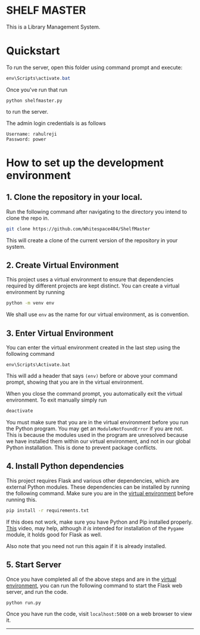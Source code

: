 # SHELF MASTER
This is a Library Management System.

# Quickstart

To run the server, open this folder using command prompt and execute:

```powershell
env\Scripts\activate.bat
```
Once you've run that run
```
python shelfmaster.py
```
to run the server.

The admin login credentials is as follows

```
Username: rahulreji
Password: power
```
# How to set up the development environment

## 1. Clone the repository in your local.
 Run the following command after navigating to the directory you intend to clone the repo in.
```bash
git clone https://github.com/Whitespace404/ShelfMaster
```

This will create a clone of the current version of the repository in your system.

## 2. Create Virtual Environment
This project uses a virtual environment to ensure that dependencies required by different
projects are kept distinct. You can create a virtual environment by running

```bash
python -m venv env
```

We shall use `env` as the name for our virtual environment, as is convention.

## 3. Enter Virtual Environment
You can enter the virtual environment created in the last step using the following command

```
env\Scripts\Activate.bat
```

This will add a header that says `(env)` before or above your command
prompt, showing that you are in the virtual environment. 

When you close the command prompt, you automatically exit the virtual environment. To exit manually simply run

```bash
deactivate
```

You must make sure that you are in the virtual environment 
before you run the Python program. You may get an `ModuleNotFoundError`
if you are not. This is because the modules used in the program are unresolved because we have installed them
within our virtual environment, and not in our global Python installation. This is done to prevent package conflicts.


## 4. Install Python dependencies
This project requires Flask and various other dependencies, which are external Python modules. 
These dependencies can be installed by running the following command. Make sure you are in the [virtual environment](#3-enter-virtual-environment) before running this.
```bash
pip install -r requirements.txt
```

If this does not work, make sure you have Python and Pip installed properly. [This](https://youtu.be/AdUZArA-kZw?si=uzYZpuG0W-Zlshwv) video, may help,  although *it is* intended for installation of the 
`Pygame` module, it holds good for Flask as well. 

Also note that you need not run this again if it is already installed. 

## 5. Start Server
Once you have completed all of the above steps and are in the [virtual environment](#3-enter-virtual-environment), you can run the following command to start the Flask web server, and run the code.

```
python run.py
```

Once you have run the code, visit `localhost:5000`  on a web browser to view it.

<hr>
